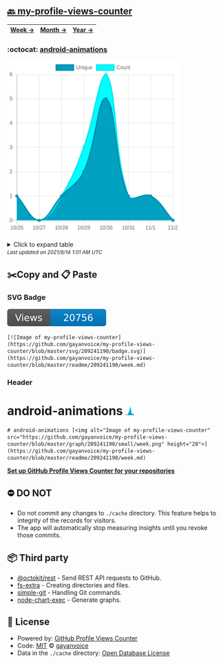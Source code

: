 ## [🔙 my-profile-views-counter](https://github.com/gayanvoice/my-profile-views-counter)
| [**Week →**](https://github.com/gayanvoice/my-profile-views-counter/blob/master/readme/209241190/week.md) | [**Month →**](https://github.com/gayanvoice/my-profile-views-counter/blob/master/readme/209241190/month.md) | [**Year →**](https://github.com/gayanvoice/my-profile-views-counter/blob/master/readme/209241190/year.md) |
| ---- | ---- | ----- |
### :octocat: [android-animations](https://github.com/gayanvoice/android-animations)
![Image of my-profile-views-counter](https://github.com/gayanvoice/my-profile-views-counter/blob/master/graph/209241190/large/week.png)

<details>
	<summary>Click to expand table</summary>
	<h2>:calendar: Week Page Views Table</h2>
<table>
	<tr>
		<th>
			Last Updated
		</th>
		<th>
			Unique
		</th>
		<th>
			Count
		</th>
	</tr>
	<tr>
		<td>
			<code>2021/9/14</code>
		</td>
		<td>
			<code>0</code>
		</td>
		<td>
			<code>0</code>
		</td>
	</tr>
	<tr>
		<td>
			<code>2021/9/13</code>
		</td>
		<td>
			<code>6</code>
		</td>
		<td>
			<code>8</code>
		</td>
	</tr>
	<tr>
		<td>
			<code>2021/9/12</code>
		</td>
		<td>
			<code>0</code>
		</td>
		<td>
			<code>0</code>
		</td>
	</tr>
	<tr>
		<td>
			<code>2021/9/11</code>
		</td>
		<td>
			<code>6</code>
		</td>
		<td>
			<code>23</code>
		</td>
	</tr>
	<tr>
		<td>
			<code>2021/9/10</code>
		</td>
		<td>
			<code>4</code>
		</td>
		<td>
			<code>4</code>
		</td>
	</tr>
	<tr>
		<td>
			<code>2021/9/9</code>
		</td>
		<td>
			<code>3</code>
		</td>
		<td>
			<code>3</code>
		</td>
	</tr>
	<tr>
		<td>
			<code>2021/9/8</code>
		</td>
		<td>
			<code>3</code>
		</td>
		<td>
			<code>4</code>
		</td>
	</tr>
	<tr>
		<td>
			<code>2021/9/7</code>
		</td>
		<td>
			<code>6</code>
		</td>
		<td>
			<code>9</code>
		</td>
	</tr>
</table>

</details>
<small><i>Last updated on 2021/9/14 1:01 AM UTC</i></small>

## ✂️Copy and 📋 Paste
### SVG Badge
[![Image of my-profile-views-counter](https://github.com/gayanvoice/my-profile-views-counter/blob/master/svg/209241190/badge.svg)](https://github.com/gayanvoice/my-profile-views-counter/blob/master/readme/209241190/week.md)
```readme
[![Image of my-profile-views-counter](https://github.com/gayanvoice/my-profile-views-counter/blob/master/svg/209241190/badge.svg)](https://github.com/gayanvoice/my-profile-views-counter/blob/master/readme/209241190/week.md)
```
### Header
# android-animations [<img alt="Image of my-profile-views-counter" src="https://github.com/gayanvoice/my-profile-views-counter/blob/master/graph/209241190/small/week.png" height="20">](https://github.com/gayanvoice/my-profile-views-counter/blob/master/readme/209241190/week.md)
```readme
# android-animations [<img alt="Image of my-profile-views-counter" src="https://github.com/gayanvoice/my-profile-views-counter/blob/master/graph/209241190/small/week.png" height="20">](https://github.com/gayanvoice/my-profile-views-counter/blob/master/readme/209241190/week.md)
```
[**Set up GitHub Profile Views Counter for your repositories**](https://github.com/gayanvoice/github-profile-views-counter)
## ⛔ DO NOT
- Do not commit any changes to `./cache` directory. This feature helps to integrity of the records for visitors.
- The app will automatically stop measuring insights until you revoke those commits.
## 📦 Third party

- [@octokit/rest](https://www.npmjs.com/package/@octokit/rest) - Send REST API requests to GitHub.
- [fs-extra](https://www.npmjs.com/package/fs-extra) - Creating directories and files.
- [simple-git](https://www.npmjs.com/package/simple-git) - Handling Git commands.
- [node-chart-exec](https://www.npmjs.com/package/node-chart-exec) - Generate graphs.
## 📄 License
- Powered by: [GitHub Profile Views Counter](https://github.com/gayanvoice/github-profile-views-counter)
- Code: [MIT](./LICENSE) © [gayanvoice](https://github.com/gayanvoice/github-profile-views-counter)
- Data in the `./cache` directory: [Open Database License](https://opendatacommons.org/licenses/odbl/1-0/)
